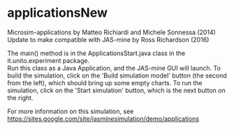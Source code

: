# applicationsNew
Microsim-applications by Matteo Richiardi and Michele Sonnessa (2014) 
Update to make compatible with JAS-mine by Ross Richardson (2016)

The main() method is in the ApplicationsStart.java class in the it.unito.experiment package.  
Run this class as a Java Application, and the JAS-mine GUI will launch.
To build the simulation, click on the 'Build simulation model' button (the second from the left), which should bring up some empty charts. 
To run the simulation, click on the 'Start simulation' button, which is the next button on the right. 

For more information on this simulation, see https://sites.google.com/site/jasminesimulation/demo/applications
